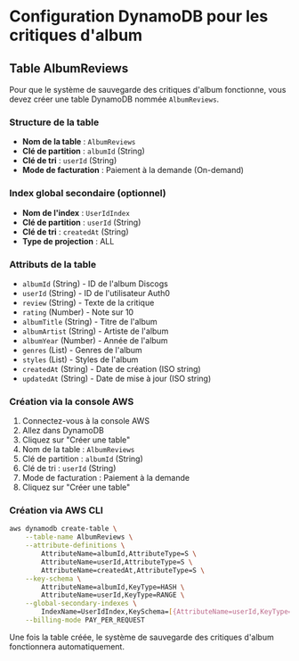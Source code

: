 # Configuration DynamoDB pour les critiques d'album

## Table AlbumReviews

Pour que le système de sauvegarde des critiques d'album fonctionne, vous devez créer une table DynamoDB nommée `AlbumReviews`.

### Structure de la table

- **Nom de la table** : `AlbumReviews`
- **Clé de partition** : `albumId` (String)
- **Clé de tri** : `userId` (String)
- **Mode de facturation** : Paiement à la demande (On-demand)

### Index global secondaire (optionnel)

- **Nom de l'index** : `UserIdIndex`
- **Clé de partition** : `userId` (String)
- **Clé de tri** : `createdAt` (String)
- **Type de projection** : ALL

### Attributs de la table

- `albumId` (String) - ID de l'album Discogs
- `userId` (String) - ID de l'utilisateur Auth0
- `review` (String) - Texte de la critique
- `rating` (Number) - Note sur 10
- `albumTitle` (String) - Titre de l'album
- `albumArtist` (String) - Artiste de l'album
- `albumYear` (Number) - Année de l'album
- `genres` (List) - Genres de l'album
- `styles` (List) - Styles de l'album
- `createdAt` (String) - Date de création (ISO string)
- `updatedAt` (String) - Date de mise à jour (ISO string)

### Création via la console AWS

1. Connectez-vous à la console AWS
2. Allez dans DynamoDB
3. Cliquez sur "Créer une table"
4. Nom de la table : `AlbumReviews`
5. Clé de partition : `albumId` (String)
6. Clé de tri : `userId` (String)
7. Mode de facturation : Paiement à la demande
8. Cliquez sur "Créer une table"

### Création via AWS CLI

```bash
aws dynamodb create-table \
    --table-name AlbumReviews \
    --attribute-definitions \
        AttributeName=albumId,AttributeType=S \
        AttributeName=userId,AttributeType=S \
        AttributeName=createdAt,AttributeType=S \
    --key-schema \
        AttributeName=albumId,KeyType=HASH \
        AttributeName=userId,KeyType=RANGE \
    --global-secondary-indexes \
        IndexName=UserIdIndex,KeySchema=[{AttributeName=userId,KeyType=HASH},{AttributeName=createdAt,KeyType=RANGE}],Projection={ProjectionType=ALL} \
    --billing-mode PAY_PER_REQUEST
```

Une fois la table créée, le système de sauvegarde des critiques d'album fonctionnera automatiquement.
